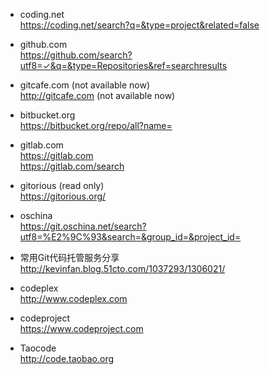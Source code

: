 * coding.net   
https://coding.net/search?q=&type=project&related=false  

* github.com  
https://github.com/search?utf8=✓&q=&type=Repositories&ref=searchresults  

* gitcafe.com  (not available now)  
http://gitcafe.com (not available now)  

* bitbucket.org  
https://bitbucket.org/repo/all?name=  

* gitlab.com  
https://gitlab.com  
https://gitlab.com/search  

* gitorious (read only)    
https://gitorious.org/  

* oschina  
https://git.oschina.net/search?utf8=%E2%9C%93&search=&group_id=&project_id=  

* 常用Git代码托管服务分享  
http://kevinfan.blog.51cto.com/1037293/1306021/  

* codeplex  
http://www.codeplex.com  

* codeproject  
https://www.codeproject.com  

* Taocode  
http://code.taobao.org  
